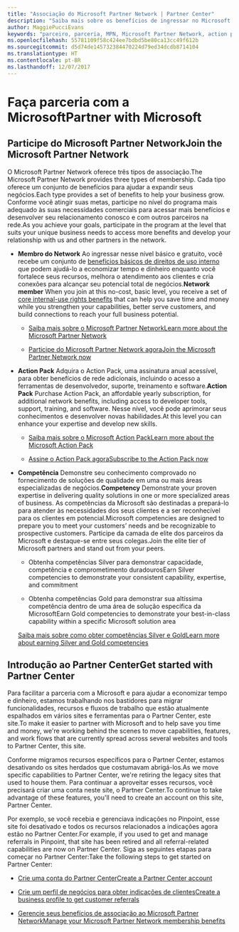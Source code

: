 ```yaml
---
title: "Associação do Microsoft Partner Network | Partner Center"
description: "Saiba mais sobre os benefícios de ingressar no Microsoft Partner Network."
author: MaggiePucciEvans
keywords: "parceiro, parceria, MPN, Microsoft Partner Network, action pack, MAPS, assinatura do action pack, benefícios, benefícios do MPN, associação"
ms.openlocfilehash: 55781109f58c424ee7bdbd5be80ca13cc49f612b
ms.sourcegitcommit: d5d74de145732384470224d79ed34dcdb8714104
ms.translationtype: HT
ms.contentlocale: pt-BR
ms.lasthandoff: 12/07/2017
---
```

# <a name="partner-with-microsoft"></a><span data-ttu-id="b3f33-104">Faça parceria com a Microsoft</span><span class="sxs-lookup"><span data-stu-id="b3f33-104">Partner with Microsoft</span></span>

## <a name="join-the-microsoft-partner-network"></a><span data-ttu-id="b3f33-105">Participe do Microsoft Partner Network</span><span class="sxs-lookup"><span data-stu-id="b3f33-105">Join the Microsoft Partner Network</span></span>

<span data-ttu-id="b3f33-106">O Microsoft Partner Network oferece três tipos de associação.</span><span class="sxs-lookup"><span data-stu-id="b3f33-106">The Microsoft Partner Network provides three types of membership.</span></span> <span data-ttu-id="b3f33-107">Cada tipo oferece um conjunto de benefícios para ajudar a expandir seus negócios.</span><span class="sxs-lookup"><span data-stu-id="b3f33-107">Each type provides a set of benefits to help your business grow.</span></span> <span data-ttu-id="b3f33-108">Conforme você atingir suas metas, participe no nível do programa mais adequado às suas necessidades comerciais para acessar mais benefícios e desenvolver seu relacionamento conosco e com outros parceiros na rede.</span><span class="sxs-lookup"><span data-stu-id="b3f33-108">As you achieve your goals, participate in the program at the level that suits your unique business needs to access more benefits and develop your relationship with us and other partners in the network.</span></span>

-   <span data-ttu-id="b3f33-109">**Membro do Network** Ao ingressar nesse nível básico e gratuito, você recebe um conjunto de [benefícios básicos de direitos de uso interno](https://partner.microsoft.com/membership/core-benefits) que podem ajudá-lo a economizar tempo e dinheiro enquanto você fortalece seus recursos, melhora o atendimento aos clientes e cria conexões para alcançar seu potencial total de negócios.</span><span class="sxs-lookup"><span data-stu-id="b3f33-109">**Network member** When you join at this no-cost, basic level, you receive a set of [core internal-use rights benefits](https://partner.microsoft.com/membership/core-benefits) that can help you save time and money while you strengthen your capabilities, better serve customers, and build connections to reach your full business potential.</span></span>

    -   [<span data-ttu-id="b3f33-110">Saiba mais sobre o Microsoft Partner Network</span><span class="sxs-lookup"><span data-stu-id="b3f33-110">Learn more about the Microsoft Partner Network</span></span>](https://partner.microsoft.com/membership/how-it-works)

    -   [<span data-ttu-id="b3f33-111">Participe do Microsoft Partner Network agora</span><span class="sxs-lookup"><span data-stu-id="b3f33-111">Join the Microsoft Partner Network now</span></span>](https://partners.microsoft.com/PartnerProgram/simplifiedenrollment.aspx)

-   <span data-ttu-id="b3f33-112">**Action Pack** Adquira o Action Pack, uma assinatura anual acessível, para obter benefícios de rede adicionais, incluindo o acesso a ferramentas de desenvolvedor, suporte, treinamento e software.</span><span class="sxs-lookup"><span data-stu-id="b3f33-112">**Action Pack** Purchase Action Pack, an affordable yearly subscription, for additional network benefits, including access to developer tools, support, training, and software.</span></span> <span data-ttu-id="b3f33-113">Nesse nível, você pode aprimorar seus conhecimentos e desenvolver novas habilidades.</span><span class="sxs-lookup"><span data-stu-id="b3f33-113">At this level you can enhance your expertise and develop new skills.</span></span>

    -   [<span data-ttu-id="b3f33-114">Saiba mais sobre o Microsoft Action Pack</span><span class="sxs-lookup"><span data-stu-id="b3f33-114">Learn more about the Microsoft Action Pack</span></span>](https://partner.microsoft.com/membership/action-pack)

    -   [<span data-ttu-id="b3f33-115">Assine o Action Pack agora</span><span class="sxs-lookup"><span data-stu-id="b3f33-115">Subscribe to the Action Pack now</span></span>](mpn-get-action-pack.md)

-   <span data-ttu-id="b3f33-116">**Competência** Demonstre seu conhecimento comprovado no fornecimento de soluções de qualidade em uma ou mais áreas especializadas de negócios.</span><span class="sxs-lookup"><span data-stu-id="b3f33-116">**Competency** Demonstrate your proven expertise in delivering quality solutions in one or more specialized areas of business.</span></span> <span data-ttu-id="b3f33-117">As competências da Microsoft são destinadas a prepará-lo para atender às necessidades dos seus clientes e a ser reconhecível para os clientes em potencial.</span><span class="sxs-lookup"><span data-stu-id="b3f33-117">Microsoft competencies are designed to prepare you to meet your customers’ needs and be recognizable to prospective customers.</span></span> <span data-ttu-id="b3f33-118">Participe da camada de elite dos parceiros da Microsoft e destaque-se entre seus colegas.</span><span class="sxs-lookup"><span data-stu-id="b3f33-118">Join the elite tier of Microsoft partners and stand out from your peers.</span></span>

    -   <span data-ttu-id="b3f33-119">Obtenha competências Silver para demonstrar capacidade, competência e comprometimento duradouros</span><span class="sxs-lookup"><span data-stu-id="b3f33-119">Earn Silver competencies to demonstrate your consistent capability, expertise, and commitment</span></span>

    -   <span data-ttu-id="b3f33-120">Obtenha competências Gold para demonstrar sua altíssima competência dentro de uma área de solução específica da Microsoft</span><span class="sxs-lookup"><span data-stu-id="b3f33-120">Earn Gold competencies to demonstrate your best-in-class capability within a specific Microsoft solution area</span></span>

    [<span data-ttu-id="b3f33-121">Saiba mais sobre como obter competências Silver e Gold</span><span class="sxs-lookup"><span data-stu-id="b3f33-121">Learn more about earning Silver and Gold competencies</span></span>](https://partner.microsoft.com/membership/competencies)

   
## <a name="get-started-with-partner-center"></a><span data-ttu-id="b3f33-122">Introdução ao Partner Center</span><span class="sxs-lookup"><span data-stu-id="b3f33-122">Get started with Partner Center</span></span>

<span data-ttu-id="b3f33-123">Para facilitar a parceria com a Microsoft e para ajudar a economizar tempo e dinheiro, estamos trabalhando nos bastidores para migrar funcionalidades, recursos e fluxos de trabalho que estão atualmente espalhados em vários sites e ferramentas para o Partner Center, este site.</span><span class="sxs-lookup"><span data-stu-id="b3f33-123">To make it easier to partner with Microsoft and to help save you time and money, we're working behind the scenes to move capabilities, features, and work flows that are currently spread across several websites and tools to Partner Center, this site.</span></span> 

<span data-ttu-id="b3f33-124">Conforme migramos recursos específicos para o Partner Center, estamos desativando os sites herdados que costumavam abrigá-los.</span><span class="sxs-lookup"><span data-stu-id="b3f33-124">As we move specific capabilities to Partner Center, we're retiring the legacy sites that used to house them.</span></span> <span data-ttu-id="b3f33-125">Para continuar a aproveitar esses recursos, você precisará criar uma conta neste site, o Partner Center.</span><span class="sxs-lookup"><span data-stu-id="b3f33-125">To continue to take advantage of these features, you'll need to create an account on this site, Partner Center.</span></span> 

<span data-ttu-id="b3f33-126">Por exemplo, se você recebia e gerenciava indicações no Pinpoint, esse site foi desativado e todos os recursos relacionados a indicações agora estão no Partner Center.</span><span class="sxs-lookup"><span data-stu-id="b3f33-126">For example, if you used to get and manage referrals in Pinpoint, that site has been retired and all referral-related capabilities are now on Partner Center.</span></span> <span data-ttu-id="b3f33-127">Siga as seguintes etapas para começar no Partner Center:</span><span class="sxs-lookup"><span data-stu-id="b3f33-127">Take the following steps to get started on Partner Center:</span></span>   

-   [<span data-ttu-id="b3f33-128">Crie uma conta do Partner Center</span><span class="sxs-lookup"><span data-stu-id="b3f33-128">Create a Partner Center account</span></span>](mpn-create-a-partner-center-account.md)

-   [<span data-ttu-id="b3f33-129">Crie um perfil de negócios para obter indicações de clientes</span><span class="sxs-lookup"><span data-stu-id="b3f33-129">Create a business profile to get customer referrals</span></span>](create-a-marketing-profile.md)

-   [<span data-ttu-id="b3f33-130">Gerencie seus benefícios de associação ao Microsoft Partner Network</span><span class="sxs-lookup"><span data-stu-id="b3f33-130">Manage your Microsoft Partner Network membership benefits</span></span>](manage-your-partner-network-benefits.md)

